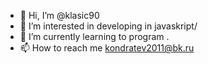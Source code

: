 - 👋 Hi, I’m @klasic90
- 👀 I’m interested in developing in javaskript/
- 🌱 I’m currently learning to program .
- 📫 How to reach me kondratev2011@bk.ru

<!---
klasic90/klasic90 is a ✨ special ✨ repository because its `README.md` (this file) appears on your GitHub profile.
You can click the Preview link to take a look at your changes.
--->
